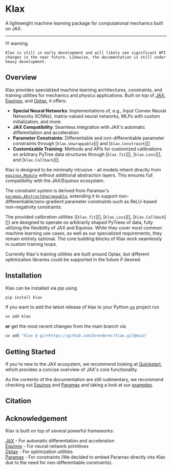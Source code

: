 # Klax

A lightweight machine learning package for computational mechanics built on JAX.

---

!!! warning

    Klax is still in early development and will likely see significant API changes in the near future. Likewise, the documentation is still under heavy development.

## Overview

Klax provides specialized machine learning architectures, constraints, and training utilities for mechanics and physics applications. Built on top of [JAX](https://docs.jax.dev/en/latest/), [Equinox](https://docs.kidger.site/equinox/), and [Optax](https://optax.readthedocs.io/en/latest/), it offers:

- **Special Neural Networks**: Implementations of, e.g.,  Input Convex Neural Networks (ICNNs), matrix-valued neural networks, MLPs with custom initialization, and more.
- **JAX Compatibility**: Seamless integration with JAX's automatic differentiation and acceleration
- **Parameter Constraints**: Differentiable and non-differentiable parameter constraints through [`klax.Unwrappable`][] and [`klax.Constraint`][]
- **Customizable Training**: Methods and APIs for customized calibrations on arbitrary PyTree data structures through [`klax.fit`][], [`klax.Loss`][], and [`klax.Callback`][].

Klax is designed to be minimally intrusive - all models inherit directly from [`equinox.Module`](https://docs.kidger.site/equinox/api/module/module/#equinox.Module) without additional abstraction layers. This ensures full compatibility with the JAX/Equinox ecosystem.

The constraint system is derived from Paramax's [`paramax.AbstractUnwrappable`](https://danielward27.github.io/paramax/api/wrappers.html#paramax.wrappers.AbstractUnwrappable), extending it to support non-differentiable/zero-gradient parameter constraints such as ReLU-based non-negativity constraints.

The provided calibration utilities ([`klax.fit`][], [`klax.Loss`][], [`klax.Callback`][]) are designed to operate on arbitrarily shaped PyTrees of data, fully utilizing the flexibility of JAX and Equinox. While they cover most common machine learning use cases, as well as our specialized requirements, they remain entirely optional. The core building blocks of Klax work seamlessly in custom training loops.

Currently Klax's training utilities are built around Optax, but different optimization libraries could be supported in the future if desired.

## Installation

Klax can be installed via pip using

```bash
pip install klax
```

If you want to add the latest release of klax to your Python [uv](https://docs.astral.sh/uv/) project run

```bash
uv add klax
```

**or** get the most recent changes from the main branch via

```bash
uv add "klax @ git+https://github.com/Drenderer/klax.git@main"
```

## Getting Started

If you're new to the JAX ecosystem, we recommend looking at [Quickstart](https://docs.jax.dev/en/latest/quickstart.html), which provides a concise overview of JAX's core functionality.

As the contents of the documentation are still rudimentary, we recommend checking out [Equinox](https://docs.kidger.site/equinox/) and [Paramax](https://danielward27.github.io/paramax/#) and taking a look at our [examples](./examples/isotropic_hyperelasticity.ipynb).

## Citation

## Acknowledgement

Klax is built on top of several powerful frameworks:

[JAX](https://docs.jax.dev/en/latest/) - For automatic differentiation and acceleration </br>
[Equinox](https://docs.kidger.site/equinox/) - For neural network primitives </br>
[Optax](https://optax.readthedocs.io/en/latest/) - For optimization utilities </br>
[Paramax](https://https://danielward27.github.io/paramax/#) - For constraints (We decided to embed Paramax directly into Klax due to the need for non-differentiable constraints).
